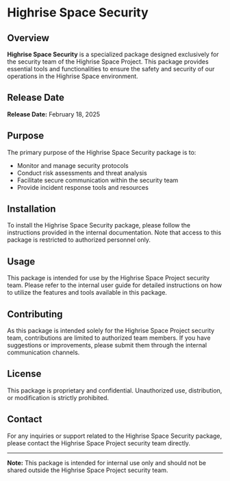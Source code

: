 # Highrise Space Security

## Overview

**Highrise Space Security** is a specialized package designed exclusively for the security team of the Highrise Space Project. This package provides essential tools and functionalities to ensure the safety and security of our operations in the Highrise Space environment.

## Release Date

**Release Date:** February 18, 2025

## Purpose

The primary purpose of the Highrise Space Security package is to:

- Monitor and manage security protocols
- Conduct risk assessments and threat analysis
- Facilitate secure communication within the security team
- Provide incident response tools and resources

## Installation

To install the Highrise Space Security package, please follow the instructions provided in the internal documentation. Note that access to this package is restricted to authorized personnel only.

## Usage

This package is intended for use by the Highrise Space Project security team. Please refer to the internal user guide for detailed instructions on how to utilize the features and tools available in this package.

## Contributing

As this package is intended solely for the Highrise Space Project security team, contributions are limited to authorized team members. If you have suggestions or improvements, please submit them through the internal communication channels.

## License

This package is proprietary and confidential. Unauthorized use, distribution, or modification is strictly prohibited.

## Contact

For any inquiries or support related to the Highrise Space Security package, please contact the Highrise Space Project security team directly.

---

**Note:** This package is intended for internal use only and should not be shared outside the Highrise Space Project security team.
